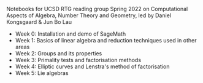 Notebooks for UCSD RTG reading group Spring 2022 on Computational Aspects of Algebra, Number Theory and Geometry, led by Daniel Kongsgaard & Jun Bo Lau

- Week 0: Installation and demo of SageMath
- Week 1: Basics of linear algebra and reduction techniques used in other areas
- Week 2: Groups and its properties
- Week 3: Primality tests and factorisation methods
- Week 4: Elliptic curves and Lenstra's method of factorisation
- Week 5: Lie algebras
